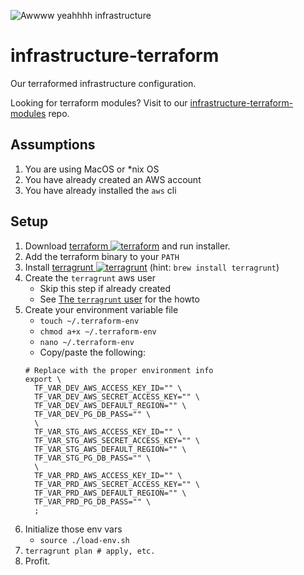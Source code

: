 ![Awwww yeahhhh infrastructure](https://cdn.rawgit.com/silverback-insights/hosted-assets/b9db33da/images/logo-infrastructure.png)

# infrastructure-terraform
Our terraformed infrastructure configuration.

Looking for terraform modules? Visit to our [infrastructure-terraform-modules](https://github.com/silverback-insights/infrastructure-terraform-modules) repo.

## Assumptions
1. You are using MacOS or *nix OS
1. You have already created an AWS account
1. You have already installed the `aws` cli

## Setup
1. Download [terraform ![terraform](https://www.google.com/s2/favicons?domain=www.terraform.io)](https://www.terraform.io/downloads.html) and run installer.
1. Add the terraform binary to your `PATH`
1. Install [terragrunt ![terragrunt](https://avatars0.githubusercontent.com/u/17118990?v=3&s=16)](https://github.com/gruntwork-io/terragrunt)
    (hint: `brew install terragrunt`)
1. Create the `terragrunt` aws user
    * Skip this step if already created
    * See [The `terragrunt` user](./terragrunt) for the howto
1. Create your environment variable file
    * `touch ~/.terraform-env`
    * `chmod a+x ~/.terraform-env`
    * `nano ~/.terraform-env`
    * Copy/paste the following:
    ```
    # Replace with the proper environment info
    export \
      TF_VAR_DEV_AWS_ACCESS_KEY_ID="" \
      TF_VAR_DEV_AWS_SECRET_ACCESS_KEY="" \
      TF_VAR_DEV_AWS_DEFAULT_REGION="" \
      TF_VAR_DEV_PG_DB_PASS="" \
      \
      TF_VAR_STG_AWS_ACCESS_KEY_ID="" \
      TF_VAR_STG_AWS_SECRET_ACCESS_KEY="" \
      TF_VAR_STG_AWS_DEFAULT_REGION="" \
      TF_VAR_STG_PG_DB_PASS="" \
      \
      TF_VAR_PRD_AWS_ACCESS_KEY_ID="" \
      TF_VAR_PRD_AWS_SECRET_ACCESS_KEY="" \
      TF_VAR_PRD_AWS_DEFAULT_REGION="" \
      TF_VAR_PRD_PG_DB_PASS="" \
      ;
    ```
1. Initialize those env vars
    * `source ./load-env.sh`
1. `terragrunt plan # apply, etc.`
1. Profit.
